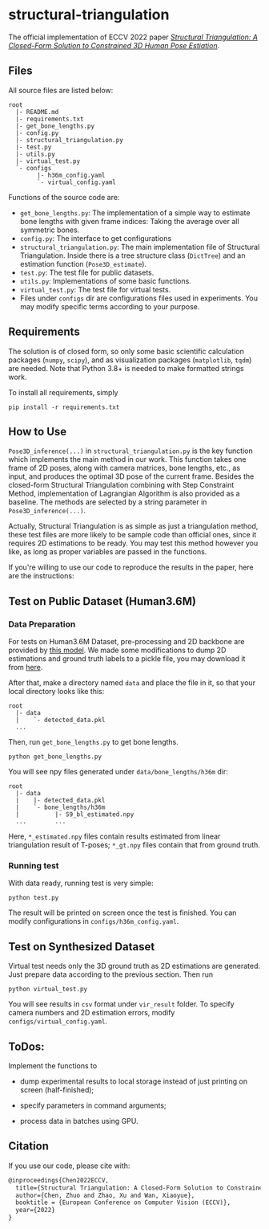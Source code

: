 # structural-triangulation

The official implementation of ECCV 2022 paper [*Structural Triangulation: A Closed-Form Solution to Constrained 3D Human Pose Estiation*](https://doi.org/10.1007/978-3-031-20065-6_40).

## Files

All source files are listed below:

```
root
  |- README.md
  |- requirements.txt
  |- get_bone_lengths.py
  |- config.py
  |- structural_triangulation.py
  |- test.py
  |- utils.py
  |- virtual_test.py
  `- configs
        |- h36m_config.yaml
        `- virtual_config.yaml
```

Functions of the source code are:

* `get_bone_lengths.py`: The implementation of a simple way to estimate bone lengths with given frame indices: Taking the average over all symmetric bones.
* `config.py`: The interface to get configurations
* `structural_triangulation.py`: The main implementation file of Structural Triangulation. Inside there is a tree structure class (`DictTree`) and an estimation function (`Pose3D_estimate`).
* `test.py`: The test file for public datasets.
* `utils.py`: Implementations of some basic functions.
* `virtual_test.py`: The test file for virtual tests.
* Files under `configs` dir are configurations files used in experiments. You may modify specific terms according to your purpose.

## Requirements

The solution is of closed form, so only some basic scientific calculation packages (`numpy`, `scipy`), and as visualization packages (`matplotlib`, `tqdm`) are needed. Note that Python 3.8+ is needed to make formatted strings work.

To install all requirements, simply

```shell
pip install -r requirements.txt
```

## How to Use

`Pose3D_inference(...)` in `structural_triangulation.py` is the key function which implements the main method in our work. This function takes one frame of 2D poses, along with camera matrices, bone lengths, etc., as input, and produces the optimal 3D pose of the current frame. Besides the closed-form Structural Triangulation combining with Step Constraint Method, implementation of Lagrangian Algorithm is also provided as a baseline. The methods are selected by a string parameter in `Pose3D_inference(...)`.

Actually, Structural Triangulation is as simple as just a triangulation method, these test files are more likely to be sample code than official ones, since it requires 2D estimations to be ready. You may test this method however you like, as long as proper variables are passed in the functions.

If you're willing to use our code to reproduce the results in the paper, here are the instructions:

## Test on Public Dataset (Human3.6M)

### Data Preparation

For tests on Human3.6M Dataset, pre-processing and 2D backbone are provided by [this model](https://github.com/karfly/learnable-triangulation-pytorch). We made some modifications to dump 2D estimations and ground truth labels to a pickle file, you may download it from [here](https://drive.google.com/file/d/1wOMCBcOzypoGr-e05fjxSPGIF_bdEEu5/view?usp=sharing).

After that, make a directory named `data` and place the file in it, so that your local directory looks like this:

```
root
  |- data
  |    `- detected_data.pkl
  ...
```

Then, run `get_bone_lengths.py` to get bone lengths.

```shell
python get_bone_lengths.py
```

You will see npy files generated under `data/bone_lengths/h36m` dir:

```
root
  |- data
  |    |- detected_data.pkl
  |    `- bone_lengths/h36m
  |          |- S9_bl_estimated.npy
  ...        ...
```

Here, `*_estimated.npy` files contain results estimated from linear triangulation result of T-poses; `*_gt.npy` files contain that from ground truth. 

### Running test

With data ready, running test is very simple:

```shell
python test.py
```

The result will be printed on screen once the test is finished. You can modify configurations in `configs/h36m_config.yaml`.

## Test on Synthesized Dataset

Virtual test needs only the 3D ground truth as 2D estimations are generated. Just prepare data according to the previous section. Then run

```shell
python virtual_test.py
```

You will see results in `csv` format under `vir_result` folder. To specify camera numbers and 2D estimation errors, modify `configs/virtual_config.yaml`.

## ToDos:

Implement the functions to

* dump experimental results to local storage instead of just printing on screen (half-finished);

* specify parameters in command arguments;

* process data in batches using GPU.

## Citation

If you use our code, please cite with:

```latex
@inproceedings{Chen2022ECCV,
  title={Structural Triangulation: A Closed-Form Solution to Constrained 3D Human Pose Estiation},
  author={Chen, Zhuo and Zhao, Xu and Wan, Xiaoyue},
  booktitle = {European Conference on Computer Vision (ECCV)},
  year={2022}
}
```
